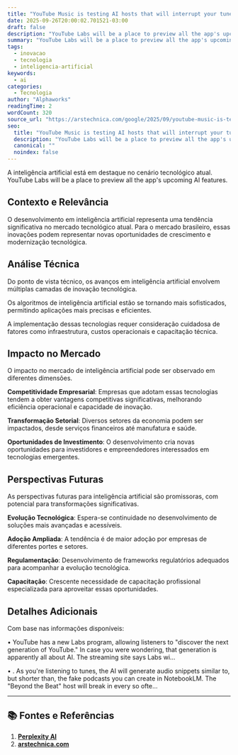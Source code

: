 ```yaml
---
title: "YouTube Music is testing AI hosts that will interrupt your tunes"
date: 2025-09-26T20:00:02.701521-03:00
draft: false
description: "YouTube Labs will be a place to preview all the app's upcoming AI features."
summary: "YouTube Labs will be a place to preview all the app's upcoming AI features."
tags:
  - inovacao
  - tecnologia
  - inteligencia-artificial
keywords:
  - ai
categories:
  - Tecnologia
author: "Alphaworks"
readingTime: 2
wordCount: 320
source_url: "https://arstechnica.com/google/2025/09/youtube-music-is-testing-ai-hosts-that-will-interrupt-your-tunes/"
seo:
  title: "YouTube Music is testing AI hosts that will interrupt your tunes"
  description: "YouTube Labs will be a place to preview all the app's upcoming AI features."
  canonical: ""
  noindex: false
---
```


A inteligência artificial está em destaque no cenário tecnológico atual. YouTube Labs will be a place to preview all the app's upcoming AI features.

## Contexto e Relevância

O desenvolvimento em inteligência artificial representa uma tendência significativa no mercado tecnológico atual. Para o mercado brasileiro, essas inovações podem representar novas oportunidades de crescimento e modernização tecnológica.
## Análise Técnica

Do ponto de vista técnico, os avanços em inteligência artificial envolvem múltiplas camadas de inovação tecnológica.

Os algoritmos de inteligência artificial estão se tornando mais sofisticados, permitindo aplicações mais precisas e eficientes. 

A implementação dessas tecnologias requer consideração cuidadosa de fatores como infraestrutura, custos operacionais e capacitação técnica.
## Impacto no Mercado

O impacto no mercado de inteligência artificial pode ser observado em diferentes dimensões.

**Competitividade Empresarial**: Empresas que adotam essas tecnologias tendem a obter vantagens competitivas significativas, melhorando eficiência operacional e capacidade de inovação.

**Transformação Setorial**: Diversos setores da economia podem ser impactados, desde serviços financeiros até manufatura e saúde.

**Oportunidades de Investimento**: O desenvolvimento cria novas oportunidades para investidores e empreendedores interessados em tecnologias emergentes.


## Perspectivas Futuras

As perspectivas futuras para inteligência artificial são promissoras, com potencial para transformações significativas.

**Evolução Tecnológica**: Espera-se continuidade no desenvolvimento de soluções mais avançadas e acessíveis.

**Adoção Ampliada**: A tendência é de maior adoção por empresas de diferentes portes e setores.

**Regulamentação**: Desenvolvimento de frameworks regulatórios adequados para acompanhar a evolução tecnológica.

**Capacitação**: Crescente necessidade de capacitação profissional especializada para aproveitar essas oportunidades.
## Detalhes Adicionais

Com base nas informações disponíveis:

• YouTube has a new Labs program, allowing listeners to "discover the next generation of YouTube." In case you were wondering, that generation is apparently all about AI. The streaming site says Labs wi...

• . As you're listening to tunes, the AI will generate audio snippets similar to, but shorter than, the fake podcasts you can create in NotebookLM. The "Beyond the Beat" host will break in every so ofte...



---

## 📚 Fontes e Referências

1. **[Perplexity AI](https://www.perplexity.ai/)**
2. **[arstechnica.com](https://arstechnica.com/google/2025/09/youtube-music-is-testing-ai-hosts-that-will-interrupt-your-tunes/)**
